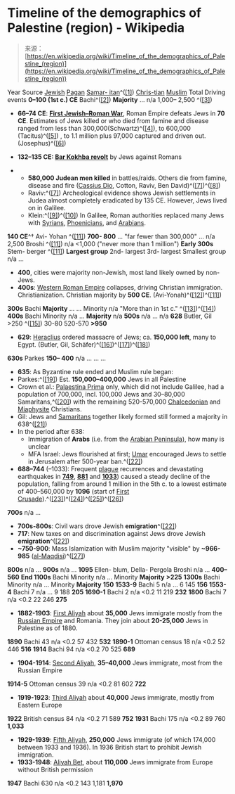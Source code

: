 <!--yml
category: 未分类
date: 2024-05-27 15:03:35
-->

# Timeline of the demographics of Palestine (region) - Wikipedia

> 来源：[https://en.wikipedia.org/wiki/Timeline_of_the_demographics_of_Palestine_(region)](https://en.wikipedia.org/wiki/Timeline_of_the_demographics_of_Palestine_(region))

Year Source [Jewish](/wiki/Jewish "Jewish") [Pagan](/wiki/Paganism "Paganism") [Samar-
itan](/wiki/Samaritans "Samaritans")^([[1]](#cite_note-samaritan-pop-1)) [Chris-tian](/wiki/Christians "Christians") [Muslim](/wiki/Muslim "Muslim") Total Driving events **0–100
(1st c.) CE** Bachi^([[2]](#cite_note-dellapergola-2)) **Majority** ... n/a 1,000–
2,500
^([[3]](#cite_note-table-2-updated-2003-3))

*   **66–74 CE**: **[First Jewish–Roman War](/wiki/First_Jewish%E2%80%93Roman_War "First Jewish–Roman War")**, Roman Empire defeats Jews in **70 CE**. Estimates of Jews killed or who died from famine and disease ranged from less than 300,000(Schwartz)^([[4]](#cite_note-Schwartz-4)), to 600,000 (Tacitus)^([[5]](#cite_note-5)) , to 1.1 million plus 97,000 captured and driven out.(Josephus)^([[6]](#cite_note-Wars_6.9.3-6))
*   **132–135 CE: [Bar Kokhba revolt](/wiki/Bar_Kokhba_revolt "Bar Kokhba revolt")** by Jews against Romans

*   *   **580,000 Judean men killed** in battles/raids. Others die from famine, disease and fire ([Cassius Dio](/wiki/Cassius_Dio "Cassius Dio"), Cotton, Raviv, Ben David)^([[7]](#cite_note-raviv2021-7))^([[8]](#cite_note-8))
    *   Raviv:^([[7]](#cite_note-raviv2021-7)) Archeological evidence shows Jewish settlements in Judea almost completely eradicated by 135 CE. However, Jews lived on in Galilee.
    *   Klein:^([[9]](#cite_note-klein-9))^([[10]](#cite_note-10)) In Galilee, Roman authorities replaced many Jews with [Syrians](/wiki/Roman_Syria "Roman Syria"), [Phoenicians](/wiki/Phoenicia_under_Roman_rule "Phoenicia under Roman rule"), and [Arabians](/wiki/Arabia_Petraea "Arabia Petraea").

**140 CE**^† Avi-
Yohan
^([[11]](#cite_note-stemberger-11)) **700-
800** ... "far fewer
than 300,000" ... n/a 2,500 Broshi
^([[11]](#cite_note-stemberger-11)) n/a <1,000
("never more than 1 million") **Early 300s** Stem-
berger
^([[11]](#cite_note-stemberger-11)) **Largest
group** 2nd-
largest 3rd-
largest Smallest
group n/a ...

*   **400**, cities were majority non-Jewish, most land likely owned by non-Jews.
*   **400s**: [Western Roman Empire](/wiki/Western_Roman_Empire "Western Roman Empire") collapses, driving Christian immigration. Christianization. Christian majority by **500 CE**. (Avi-Yonah)^([[12]](#cite_note-12))^([[11]](#cite_note-stemberger-11))

**300s** Bachi **Majority** ... ... Minority n/a "More
than in
1st c."
^([[13]](#cite_note-13))^([[14]](#cite_note-14)) **400s** Bachi Minority n/a ... **Majority** n/a **500s** n/a ... n/a **628** Butler, Gil >250
^([[15]](#cite_note-15)) 30-80 520-570 **>950**

*   **629**: [Heraclius](/wiki/Heraclius "Heraclius") ordered massacre of Jews; ca. **150,000 left**, many to Egypt. (Butler, Gil, Schäfer)^([[16]](#cite_note-16))^([[17]](#cite_note-17))^([[18]](#cite_note-18))

**630s** Parkes **150–
400** n/a ... ... ...

*   **635**: As Byzantine rule ended and Muslim rule began:
*   Parkes:^([[19]](#cite_note-19)) Est. **150,000–400,000** Jews in all Palestine
*   Crown et al.: [Palaestina Prima](/wiki/Palaestina_Prima "Palaestina Prima") only, which did not include Galilee, had a population of 700,000, incl. 100,000 Jews and 30–80,000 Samaritans,^([[20]](#cite_note-mohr45-20)) with the remaining 520-570,000 [Chalcedonian](/wiki/Chalcedonian_Christianity "Chalcedonian Christianity") and [Miaphysite](/wiki/Miaphysitism "Miaphysitism") Christians.
*   Gil: Jews and [Samaritans](/wiki/Samaritans "Samaritans") together likely formed still formed a majority in 638^([[21]](#cite_note-Gil-21))
*   In the period after 638:
    *   Immigration of **Arabs** (i.e. from the [Arabian Peninsula](/wiki/Arabian_Peninsula "Arabian Peninsula")), how many is unclear
    *   MFA Israel: Jews flourished at first; [Umar](/wiki/Umar "Umar") encouraged Jews to settle in Jerusalem after 500-year ban.^([[22]](#cite_note-mfai-22))
*   **688–744** (–1033): Frequent [plague](/wiki/Plague_(disease) "Plague (disease)") recurrences and devastating earthquakes in [**749**](/wiki/749_Galilee_earthquake "749 Galilee earthquake"), [**881**](/wiki/881_Acre_earthquake "881 Acre earthquake") and [**1033**](/wiki/1033_Jordan_Rift_Valley_earthquake "1033 Jordan Rift Valley earthquake")) caused a steady decline of the population, falling from around 1 million in the 5th c. to a lowest estimate of 400–560,000 by **1096** (start of [First Crusade](/wiki/First_Crusade "First Crusade")).^([[23]](#cite_note-23))^([[24]](#cite_note-dellapergola-2-24))^([[25]](#cite_note-:Broshi1979-25))^([[26]](#cite_note-:4-26))

**700s** n/a ...

*   **700s-800s**: Civil wars drove Jewish **emigration**^([[22]](#cite_note-mfai-22))
*   **717**: New taxes on and discrimination against Jews drove Jewish **emigration**^([[22]](#cite_note-mfai-22))
*   **~750-900**: Mass Islamization with Muslim majority "visible" by **~966-985** ([al-Maqdisi](/wiki/Al-Maqdisi "Al-Maqdisi"))^([[27]](#cite_note-lestrange1-27))

**800s** n/a ... **900s** n/a ... **1095** Ellen-
blum, Della-
Pergola
Broshi n/a ... **400–
560** **End
1100s** Bachi Minority n/a ... Minority **Majority** **>225** **1300s** Bachi Minority n/a ... Minority **Majority** **150** **1533-9** Bachi 5 n/a ... 6 145 **156** **1553-4** Bachi 7 n/a ... 9 188 **205** **1690-1** Bachi 2 n/a <0.2 11 219 **232** **1800** Bachi 7 n/a <0.2 22 246 **275**

*   **1882-1903**: [First Aliyah](/wiki/First_Aliyah "First Aliyah") about **35,000** Jews immigrate mostly from the [Russian Empire](/wiki/Russian_Empire "Russian Empire") and Romania. They join about **20-25,000** Jews in Palestine as of 1880.

**1890** Bachi 43 n/a <0.2 57 432 **532** **1890-1** Ottoman census 18 n/a <0.2 52 446 **516** **1914** Bachi 94 n/a <0.2 70 525 **689**

*   **1904-1914**: [Second Aliyah](/wiki/Second_Aliyah "Second Aliyah"), **35–40,000** Jews immigrate, most from the Russian Empire

**1914-5** Ottoman census 39 n/a <0.2 81 602 **722**

*   **1919-1923**: [Third Aliyah](/wiki/Third_Aliyah "Third Aliyah") about **40,000** Jews immigrate, mostly from Eastern Europe

**1922** British census 84 n/a <0.2 71 589 **752** **1931** Bachi 175 n/a <0.2 89 760 **1,033**

*   **1929-1939**: [Fifth Aliyah](/wiki/Fifth_Aliyah "Fifth Aliyah"), **250,000** Jews immigrate (of which 174,000 between 1933 and 1936). In 1936 British start to prohibit Jewish immigration.
*   **1933-1948**: [Aliyah Bet](/wiki/Aliyah_Bet "Aliyah Bet"), about **110,000** Jews immigrate from Europe without British permission

**1947** Bachi 630 n/a <0.2 143 1,181 **1,970**